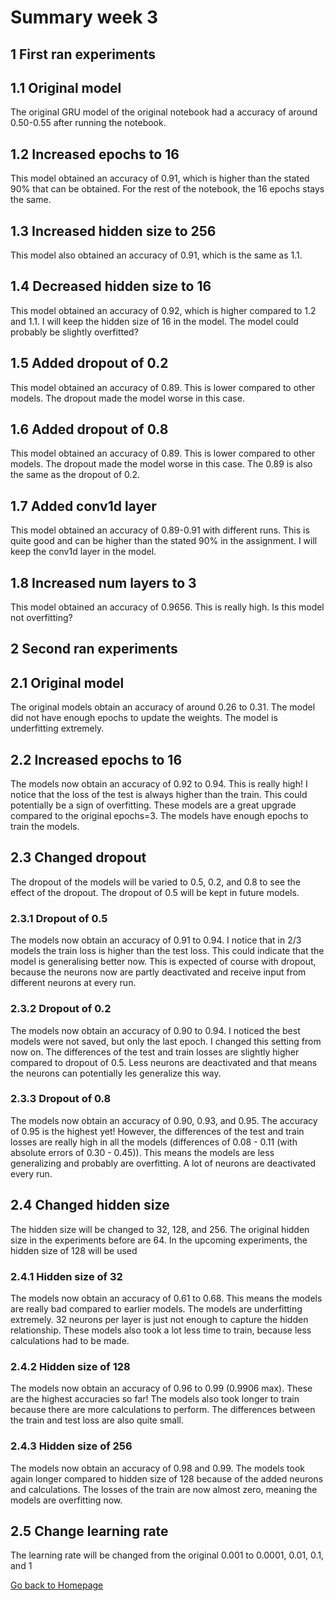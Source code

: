 # Summary week 3

## 1 First ran experiments
## 1.1 Original model

The original GRU model of the original notebook had a accuracy of around 0.50-0.55 after running the notebook.

## 1.2 Increased epochs to 16

This model obtained an accuracy of 0.91, which is higher than the stated 90% that can be obtained. For the rest of the notebook, the 16 epochs stays the same.

## 1.3 Increased hidden size to 256

This model also obtained an accuracy of 0.91, which is the same as 1.1.

## 1.4 Decreased hidden size to 16

This model obtained an accuracy of 0.92, which is higher compared to 1.2 and 1.1. I will keep the hidden size of 16 in the model. The model could probably be slightly overfitted?

## 1.5 Added dropout of 0.2
This model obtained an accuracy of 0.89. This is lower compared to other models. The dropout made the model worse in this case.

## 1.6 Added dropout of 0.8
This model obtained an accuracy of 0.89. This is lower compared to other models. The dropout made the model worse in this case. The 0.89 is also the same as the dropout of 0.2.

## 1.7 Added conv1d layer
This model obtained an accuracy of 0.89-0.91 with different runs. This is quite good and can be higher than the stated 90% in the assignment. I will keep the conv1d layer in the model.

## 1.8 Increased num layers to 3
This model obtained an accuracy of 0.9656. This is really high. Is this model not overfitting?

## 2 Second ran experiments
## 2.1 Original model

The original models obtain an accuracy of around 0.26 to 0.31. The model did not have enough epochs to update the weights. The model is underfitting extremely.

## 2.2 Increased epochs to 16

The models now obtain an accuracy of 0.92 to 0.94. This is really high! I notice that the loss of the test is always higher than the train. This could potentially be a sign of overfitting. These models are a great upgrade compared to the original epochs=3. The models have enough epochs to train the models.

## 2.3 Changed dropout

The dropout of the models will be varied to 0.5, 0.2, and 0.8 to see the effect of the dropout. The dropout of 0.5 will be kept in future models.

### 2.3.1 Dropout of 0.5

The models now obtain an accuracy of 0.91 to 0.94. I notice that in 2/3 models the train loss is higher than the test loss. This could indicate that the model is generalising better now. This is expected of course with dropout, because the neurons now are partly deactivated and receive input from different neurons at every run.

### 2.3.2 Dropout of 0.2

The models now obtain an accuracy of 0.90 to 0.94. I noticed the best models were not saved, but only the last epoch. I changed this setting from now on. The differences of the test and train losses are slightly higher compared to dropout of 0.5. Less neurons are deactivated and that means the neurons can potentially les generalize this way.

### 2.3.3 Dropout of 0.8

The models now obtain an accuracy of 0.90, 0.93, and 0.95. The accuracy of 0.95 is the highest yet! However, the differences of the test and train losses are really high in all the models (differences of 0.08 - 0.11 (with absolute errors of 0.30 - 0.45)). This means the models are less generalizing and probably are overfitting. A lot of neurons are deactivated every run.

## 2.4 Changed hidden size

The hidden size will be changed to 32, 128, and 256. The original hidden size in the experiments before are 64. In the upcoming experiments, the hidden size of 128 will be used

### 2.4.1 Hidden size of 32

The models now obtain an accuracy of 0.61 to 0.68. This means the models are really bad compared to earlier models. The models are underfitting extremely. 32 neurons per layer is just not enough to capture the hidden relationship. These models also took a lot less time to train, because less calculations had to be made.

### 2.4.2 Hidden size of 128

The models now obtain an accuracy of 0.96 to 0.99 (0.9906 max). These are the highest accuracies so far! The models also took longer to train because there are more calculations to perform. The differences between the train and test loss are also quite small.

### 2.4.3 Hidden size of 256

The models now obtain an accuracy of 0.98 and 0.99. The models took again longer compared to hidden size of 128 because of the added neurons and calculations. The losses of the train are now almost zero, meaning the models are overfitting now.

## 2.5 Change learning rate

The learning rate will be changed from the original 0.001 to 0.0001, 0.01, 0.1, and 1


[Go back to Homepage](../README.md)
